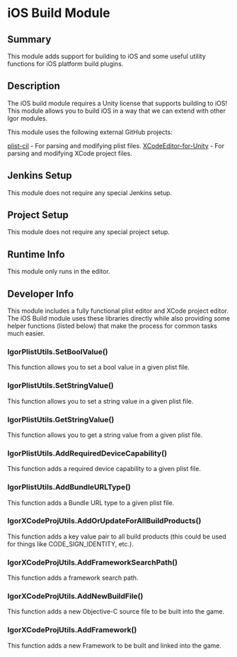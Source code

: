 iOS Build Module
=============

## Summary

This module adds support for building to iOS and some useful utility functions for iOS platform build plugins.

## Description

The iOS build module requires a Unity license that supports building to iOS!  This module allows you to build iOS in a way that we can extend with other Igor modules.

This module uses the following external GitHub projects:

[plist-cil](https://github.com/claunia/plist-cil) - For parsing and modifying plist files.
[XCodeEditor-for-Unity](https://github.com/dcariola/XCodeEditor-for-Unity) - For parsing and modifying XCode project files.

## Jenkins Setup

This module does not require any special Jenkins setup.

## Project Setup

This module does not require any special project setup.

## Runtime Info

This module only runs in the editor.

## Developer Info

This module includes a fully functional plist editor and XCode project editor.  The iOS Build module uses these libraries directly while also providing some helper functions (listed below) that make the process for common tasks much easier.

### IgorPlistUtils.SetBoolValue()

This function allows you to set a bool value in a given plist file.

### IgorPlistUtils.SetStringValue()

This function allows you to set a string value in a given plist file.

### IgorPlistUtils.GetStringValue()

This function allows you to get a string value from a given plist file.

### IgorPlistUtils.AddRequiredDeviceCapability()

This function adds a required device capability to a given plist file.

### IgorPlistUtils.AddBundleURLType()

This function adds a Bundle URL type to a given plist file.

### IgorXCodeProjUtils.AddOrUpdateForAllBuildProducts()

This function adds a key value pair to all build products (this could be used for things like CODE_SIGN_IDENTITY, etc.).

### IgorXCodeProjUtils.AddFrameworkSearchPath()

This function adds a framework search path.

### IgorXCodeProjUtils.AddNewBuildFile()

This function adds a new Objective-C source file to be built into the game.

### IgorXCodeProjUtils.AddFramework()

This function adds a new Framework to be built and linked into the game.
